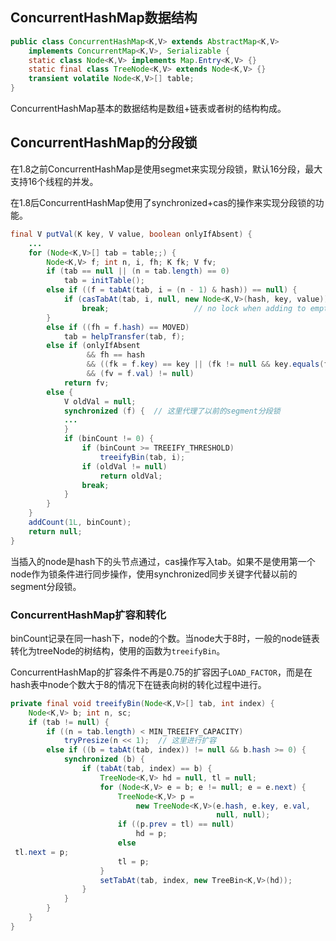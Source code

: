 ## ConcurrentHashMap数据结构

```java
public class ConcurrentHashMap<K,V> extends AbstractMap<K,V>
    implements ConcurrentMap<K,V>, Serializable {
	static class Node<K,V> implements Map.Entry<K,V> {}
	static final class TreeNode<K,V> extends Node<K,V> {}
	transient volatile Node<K,V>[] table;
}
```

ConcurrentHashMap基本的数据结构是数组+链表或者树的结构构成。

## ConcurrentHashMap的分段锁

在1.8之前ConcurrentHashMap是使用segmet来实现分段锁，默认16分段，最大支持16个线程的并发。

在1.8后ConcurrentHashMap使用了synchronized+cas的操作来实现分段锁的功能。

```java
final V putVal(K key, V value, boolean onlyIfAbsent) {
	...
    for (Node<K,V>[] tab = table;;) {
        Node<K,V> f; int n, i, fh; K fk; V fv;  
        if (tab == null || (n = tab.length) == 0)  
            tab = initTable();  
        else if ((f = tabAt(tab, i = (n - 1) & hash)) == null) {
            if (casTabAt(tab, i, null, new Node<K,V>(hash, key, value)))  
                break;                   // no lock when adding to empty bin  
 		}  
        else if ((fh = f.hash) == MOVED)  
            tab = helpTransfer(tab, f);  
        else if (onlyIfAbsent 
 				 && fh == hash  
                 && ((fk = f.key) == key || (fk != null && key.equals(fk)))  
                 && (fv = f.val) != null)  
            return fv;  
        else {  
            V oldVal = null;  
            synchronized (f) {  // 这里代理了以前的segment分段锁
     		...
            }  
            if (binCount != 0) {  
                if (binCount >= TREEIFY_THRESHOLD)  
                    treeifyBin(tab, i);  
                if (oldVal != null)  
                    return oldVal;  
                break;  
            }  
        }  
    }  
    addCount(1L, binCount);  
    return null;  
}
```

当插入的node是hash下的头节点通过，cas操作写入tab。如果不是使用第一个node作为锁条件进行同步操作，使用synchronized同步关键字代替以前的segment分段锁。

### ConcurrentHashMap扩容和转化
binCount记录在同一hash下，node的个数。当node大于8时，一般的node链表转化为treeNode的树结构，使用的函数为`treeifyBin`。

ConcurrentHashMap的扩容条件不再是0.75的扩容因子`LOAD_FACTOR`，而是在hash表中node个数大于8的情况下在链表向树的转化过程中进行。

```java
private final void treeifyBin(Node<K,V>[] tab, int index) {  
    Node<K,V> b; int n, sc;  
    if (tab != null) {  
        if ((n = tab.length) < MIN_TREEIFY_CAPACITY)  
            tryPresize(n << 1);  // 这里进行扩容
        else if ((b = tabAt(tab, index)) != null && b.hash >= 0) {  
            synchronized (b) {  
                if (tabAt(tab, index) == b) {  
                    TreeNode<K,V> hd = null, tl = null;  
                    for (Node<K,V> e = b; e != null; e = e.next) {  
                        TreeNode<K,V> p =  
                            new TreeNode<K,V>(e.hash, e.key, e.val,  
                                              null, null);  
                        if ((p.prev = tl) == null)  
                            hd = p;  
                        else  
 tl.next = p;  
                        tl = p;  
                    }  
                    setTabAt(tab, index, new TreeBin<K,V>(hd));  
                }  
            }  
        }  
    }  
}
```